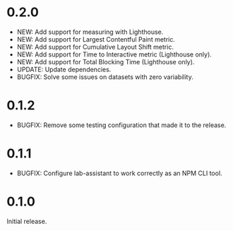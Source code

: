 0.2.0
=====

- NEW: Add support for measuring with Lighthouse.
- NEW: Add support for Largest Contentful Paint metric.
- NEW: Add support for Cumulative Layout Shift metric.
- NEW: Add support for Time to Interactive metric (Lighthouse only).
- NEW: Add support for Total Blocking Time (Lighthouse only).
- UPDATE: Update dependencies.
- BUGFIX: Solve some issues on datasets with zero variability.

0.1.2
=====

- BUGFIX: Remove some testing configuration that made it to the release.

0.1.1
=====

- BUGFIX: Configure lab-assistant to work correctly as an NPM CLI tool.

0.1.0
=====

Initial release.
